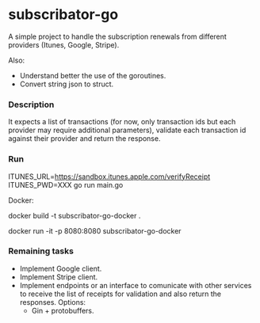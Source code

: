 # subscribator-go
 
A simple project to handle the subscription renewals from different providers (Itunes, Google, Stripe).

Also: 

- Understand better the use of the goroutines.
- Convert string json to struct.

### Description ###

It expects a list of transactions (for now, only transaction ids but each provider may require additional parameters), validate each transaction id against their provider and return the response.

### Run ###

ITUNES_URL=https://sandbox.itunes.apple.com/verifyReceipt ITUNES_PWD=XXX go run main.go

Docker:

docker build -t subscribator-go-docker .

docker run -it -p 8080:8080 subscribator-go-docker

### Remaining tasks ###

- Implement Google client.
- Implement Stripe client.
- Implement endpoints or an interface to comunicate with other services to receive the list of receipts for validation and also return the responses. Options:
  - Gin + protobuffers.
